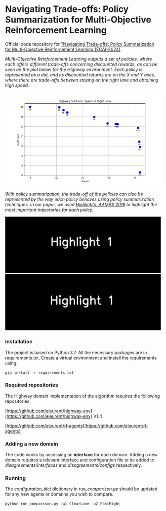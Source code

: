 # Navigating Trade-offs: Policy Summarization for Multi-Objective Reinforcement Learning
Official code repository for ["Navigating Trade-offs: Policy Summarization for Multi-Objective Reinforcement Learning (ECAI-2024)]().  


*Multi-Objective Reinforcement Learning outputs a set of policies, where each offers different trade-offs concerning discounted rewards, as can be seen on the plot below for the Highway environment. 
Each policy is represented as a dot, and its discounted returns are on the X and Y axes, where there are trade-offs between staying on the right lane and obtaining high speed.* 

<img src="solutions_highway.png" alt="Objectives" width="900"/> 

*With policy summarization, the trade-off of the policies can also be represented by the way each policy behaves using policy summarization techniques. In our paper, we used
[Highlights, AAMAS 2018](https://scholar.harvard.edu/files/oamir/files/highlightsmain.pdf) to highlight the most important trajectories for each policy.*

<img src="P1_Highlights.gif" alt="P1" width="900"/> 

<img src="P5_Highlights.gif" alt="P5" width="900"/> 





### Installation  
  
The project is based on Python 3.7. All the necessary packages are in requirements.txt.
Create a virtual environment and install the requirements using:
```
pip install -r requirements.txt
```

### Required repositories
The Highway domain implementation of the algorithm requires the following repositories:

[https://github.com/eleurent/highway-env](https://github.com/eleurent/highway-env) V1.4

[https://github.com/eleurent/rl-agents](https://github.com/eleurent/rl-agents)

### Adding a new domain
The code works by accessing an **interface** for each domain.
Adding a new domain requires a relevant interface and configuration file to be added to *disagreements/Interfaces* and *disagreements/configs* respectively.

### Running
The *configuration_dict* dictionary in *run_comparison.py* should be updated for any new agents or domains you wish to compare. 
```
python run_comparison.py -a1 ClearLane -a2 FastRight
```
